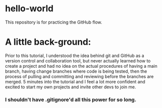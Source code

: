 # hello-world
This repository is for practicing the GitHub flow.

# A little back-ground:
Prior to this tutorial, I understood the idea behind git and GitHub as a version control and collaboration tool,
but never actually learned how to create a project and had no idea on the actual procedures of having a main branch, 
having change branches where code is being tested, then the process of pulling and committing and reviewing before the
branches are merged. 5 minutes into the tutorial and I feel a lot more confident and excited to start my own projects
and invite other devs to join me. 


### I shouldn't have .gitignore'd all this power for so long.
